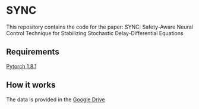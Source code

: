 # SYNC
This repository contains the code for the paper: SYNC: Safety-Aware Neural Control Technique for Stabilizing Stochastic Delay-Differential Equations
## Requirements
[Pytorch 1.8.1](https://pytorch.org/get-started/locally/)

## How it works
The data is provided in the [Google Drive](https://drive.google.com/file/d/1dRTNNaI7UkqRTM1FAa5qJARdFesruDXr/view?usp=sharing)

